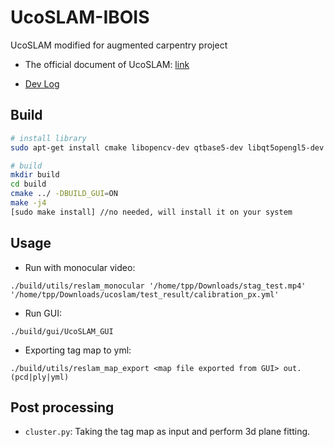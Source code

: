 # UcoSLAM-IBOIS
UcoSLAM modified for augmented carpentry project

- The official document of UcoSLAM:  [link](https://docs.google.com/document/d/12EGJ3cI-m8XMXgI5bYW1dLi5lBO-vxxr6Cf769wQzJc)

- [Dev Log](./dev_log)

## Build
```bash
# install library
sudo apt-get install cmake libopencv-dev qtbase5-dev libqt5opengl5-dev libopenni2-dev

# build
mkdir build
cd build
cmake ../ -DBUILD_GUI=ON
make -j4
[sudo make install] //no needed, will install it on your system
```

## Usage
- Run with monocular video:
```
./build/utils/reslam_monocular '/home/tpp/Downloads/stag_test.mp4' '/home/tpp/Downloads/ucoslam/test_result/calibration_px.yml'
```

- Run GUI:
```
./build/gui/UcoSLAM_GUI
```

- Exporting tag map to yml:
```
./build/utils/reslam_map_export <map file exported from GUI> out.(pcd|ply|yml)
```

## Post processing
- `cluster.py`: Taking the tag map as input and perform 3d plane fitting.